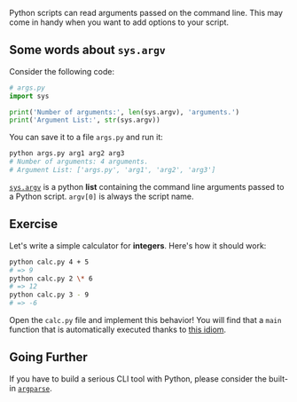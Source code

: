 Python scripts can read arguments passed on the command line. This may come in handy when you want to add options to your script.

## Some words about `sys.argv`

Consider the following code:

```python
# args.py
import sys

print('Number of arguments:', len(sys.argv), 'arguments.')
print('Argument List:', str(sys.argv))
```

You can save it to a file `args.py` and run it:

```bash
python args.py arg1 arg2 arg3
# Number of arguments: 4 arguments.
# Argument List: ['args.py', 'arg1', 'arg2', 'arg3']
```

[`sys.argv`](https://docs.python.org/3/library/sys.html#sys.argv) is a python **list** containing the command line arguments passed to a Python script. `argv[0]` is always the script name.

## Exercise

Let's write a simple calculator for **integers**. Here's how it should work:

```bash
python calc.py 4 + 5
# => 9
python calc.py 2 \* 6
# => 12
python calc.py 3 - 9
# => -6
```

Open the `calc.py` file and implement this behavior! You will find that a `main` function that is automatically executed thanks to [this idiom](https://docs.python.org/3/library/__main__.html).

## Going Further

If you have to build a serious CLI tool with Python, please consider the built-in [`argparse`](https://docs.python.org/3/library/argparse.html).
